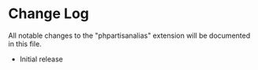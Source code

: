 # Change Log

All notable changes to the "phpartisanalias" extension will be documented in this file.

- Initial release
